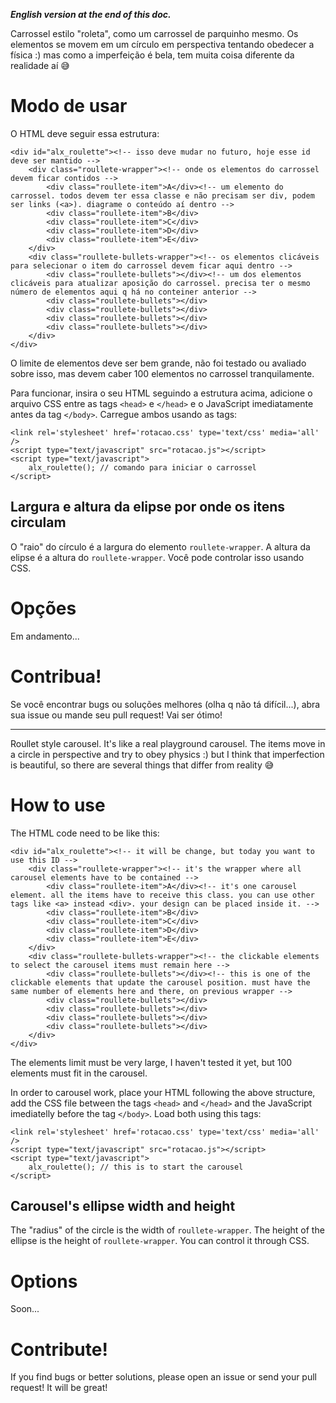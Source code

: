 **_English version at the end of this doc._**

Carrossel estilo "roleta", como um carrossel de parquinho mesmo. Os elementos se movem em um círculo em perspectiva tentando obedecer a física :) mas como a imperfeição é bela, tem muita coisa diferente da realidade aí 😅

# Modo de usar

O HTML deve seguir essa estrutura:

```
<div id="alx_roulette"><!-- isso deve mudar no futuro, hoje esse id deve ser mantido -->
	<div class="roullete-wrapper"><!-- onde os elementos do carrossel devem ficar contidos -->
		<div class="roullete-item">A</div><!-- um elemento do carrossel. todos devem ter essa classe e não precisam ser div, podem ser links (<a>). diagrame o conteúdo aí dentro -->
		<div class="roullete-item">B</div>
		<div class="roullete-item">C</div>
		<div class="roullete-item">D</div>
		<div class="roullete-item">E</div>
	</div>
	<div class="roullete-bullets-wrapper"><!-- os elementos clicáveis para selecionar o item do carrossel devem ficar aqui dentro -->
		<div class="roullete-bullets"></div><!-- um dos elementos clicáveis para atualizar aposição do carrossel. precisa ter o mesmo número de elementos aqui q há no conteiner anterior -->
		<div class="roullete-bullets"></div>
		<div class="roullete-bullets"></div>
		<div class="roullete-bullets"></div>
		<div class="roullete-bullets"></div>
	</div>
</div>
```

O limite de elementos deve ser bem grande, não foi testado ou avaliado sobre isso, mas devem caber 100 elementos no carrossel tranquilamente.

Para funcionar, insira o seu HTML seguindo a estrutura acima, adicione o arquivo CSS entre as tags `<head>` e `</head>` e o JavaScript imediatamente antes da tag `</body>`. Carregue ambos usando as tags:

```
<link rel='stylesheet' href='rotacao.css' type='text/css' media='all' />
<script type="text/javascript" src="rotacao.js"></script>
<script type="text/javascript">
	alx_roulette(); // comando para iniciar o carrossel
</script>
```

## Largura e altura da elipse por onde os itens circulam

O "raio" do círculo é a largura do elemento `roullete-wrapper`. A altura da elipse é a altura do `roullete-wrapper`. Você pode controlar isso usando CSS.

# Opções

Em andamento...

# Contribua!

Se você encontrar bugs ou soluções melhores (olha q não tá difícil...), abra sua issue ou mande seu pull request! Vai ser ótimo!

---

Roullet style carousel. It's like a real playground carousel. The items move in a circle in perspective and try to obey physics :) but I think that imperfection is beautiful, so there are several things that differ from reality 😅


# How to use

The HTML code need to be like this:

```
<div id="alx_roulette"><!-- it will be change, but today you want to use this ID -->
	<div class="roullete-wrapper"><!-- it's the wrapper where all carousel elements have to be contained -->
		<div class="roullete-item">A</div><!-- it's one carousel element. all the items have to receive this class. you can use other tags like <a> instead <div>. your design can be placed inside it. -->
		<div class="roullete-item">B</div>
		<div class="roullete-item">C</div>
		<div class="roullete-item">D</div>
		<div class="roullete-item">E</div>
	</div>
	<div class="roullete-bullets-wrapper"><!-- the clickable elements to select the carousel items must remain here -->
		<div class="roullete-bullets"></div><!-- this is one of the clickable elements that update the carousel position. must have the same number of elements here and there, on previous wrapper -->
		<div class="roullete-bullets"></div>
		<div class="roullete-bullets"></div>
		<div class="roullete-bullets"></div>
		<div class="roullete-bullets"></div>
	</div>
</div>
```

The elements limit must be very large, I haven't tested it yet, but 100 elements must fit in the carousel.

In order to carousel work, place your HTML following the above structure, add the CSS file between the tags `<head>` and `</head>` and the JavaScript imediatelly before the tag `</body>`. Load both using this tags:

```
<link rel='stylesheet' href='rotacao.css' type='text/css' media='all' />
<script type="text/javascript" src="rotacao.js"></script>
<script type="text/javascript">
	alx_roulette(); // this is to start the carousel
</script>
```

## Carousel's ellipse width and height

The "radius" of the circle is the width of `roullete-wrapper`. The height of the ellipse is the height of `roullete-wrapper`. You can control it through CSS.

# Options

Soon...

# Contribute!

If you find bugs or better solutions, please open an issue or send your pull request! It will be great!
